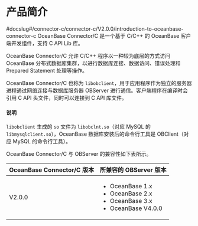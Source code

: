 产品简介 
=========================
#docslug#/connector-c/connector-c/V2.0.0/introduction-to-oceanbase-connector-c
OceanBase Connector/C 是一个基于 C/C++ 的 OceanBase 客户端开发组件，支持 C API Lib 库。

OceanBase Connector/C 允许 C/C++ 程序以一种较为底层的方式访问 OceanBase 分布式数据库集群，以进行数据库连接、数据访问、错误处理和 Prepared Statement 处理等操作。

OceanBase Connector/C 也称为 `libobclient`，用于应用程序作为独立的服务器进程通过网络连接与数据库服务器 OBServer 进行通信。客户端程序在编译时会引用 C API 头文件，同时可以连接到 C API 库文件。
  <main id="notice" type='explain'>
    <h4>说明</h4>
    <p><code>libobclient</code> 生成的 <code>so</code> 文件为 <code>libobclnt.so</code>（对应 MySQL 的 <code>libmysqlclient.so</code>），OceanBase 数据库安装后的命令行工具是 OBClient（对应 MySQL 的命令行工具）。</p>
  </main>

OceanBase Connector/C 与 OBServer 的兼容性如下表所示。


| **OceanBase** Connector/C **版本** | **所兼容的 OBServer** **版本** |
|----------------------------------|--------------------------|
| V2.0.0                           | <ul><li>OceanBase 1.x </li> <li> OceanBase 2.x </li> <li> OceanBase 3.x </li> <li> OceanBase V4.0.0  </li> </ul>   |


